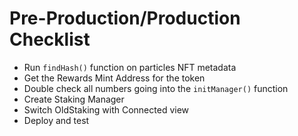 # Pre-Production/Production Checklist

- Run `findHash()` function on particles NFT metadata
- Get the Rewards Mint Address for the token
- Double check all numbers going into the `initManager()` function
- Create Staking Manager
- Switch OldStaking with Connected view
- Deploy and test
